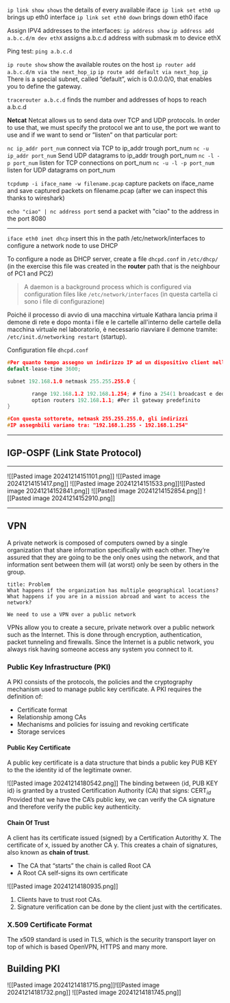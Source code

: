 `ip link show shows` the details of every available iface
`ip link set eth0 up` brings up eth0 interface
`ip link set eth0 down` brings down eth0 iface

Assign IPV4 addresses to the interfaces:
`ip address show`
`ip address add a.b.c.d/m dev ethX` assigns a.b.c.d address with submask m to device ethX

Ping test: `ping a.b.c.d`

`ip route show` show the available routes on the host
`ip router add a.b.c.d/m via the next_hop_ip` 
`ip route add default via next_hop_ip`
There is a special subnet, called ”default”, wich is 0.0.0.0/0, that enables you to define the
gateway.

`tracerouter a.b.c.d` finds the number and addresses of hops to reach a.b.c.d

**Netcat**
Netcat allows us to send data over TCP and UDP protocols. In order to use that, we must
specify the protocol we ant to use, the port we want to use and if we want to send or ”listen”
on that particular port:

`nc ip_addr port_num` connect via TCP to ip_addr trough port_num
`nc -u ip_addr port_num` Send UDP datagrams to ip_addr trough port_num
`nc -l -p port_num` listen for TCP connections on port_num
`nc -u -l -p port_num` listen for UDP datagrams on port_num

`tcpdump -i iface_name -w filename.pcap` capture packets on iface_name and save captured packets on filename.pcap (after we can inspect this thanks to wireshark)


`echo "ciao" | nc address port` send a packet with "ciao" to the address in the port 8080

----

`iface eth0 inet dhcp` insert this in the path /etc/network/interfaces to configure a network node to use DHCP

To configure a node as DHCP server, create a file `dhcpd.conf` in `/etc/dhcp/` (in the exercise this file was created in the **router** path that is the neighbour of PC1 and PC2)

>A daemon is a background process which is configured via configuration files like `/etc/network/interfaces` (in questa cartella ci sono i file di configurazione)

Poiché il processo di avvio di una macchina virtuale Kathara lancia prima il demone di rete e dopo monta i file e le cartelle all'interno delle cartelle della macchina virtuale nel laboratorio, è necessario riavviare il demone tramite: `/etc/init.d/networking restart` (startup).


Configuration file `dhcpd.conf`
```c
#Per quanto tempo assegno un indirizzo IP ad un dispositivo client nella rete.
default-lease-time 3600;

subnet 192.168.1.0 netmask 255.255.255.0 {

        range 192.168.1.2 192.168.1.254; # fino a 254(1 broadcast e dedicated)
        option routers 192.168.1.1; #Per il gateway predefinito
}

#Con questa sottorete, netmask 255.255.255.0, gli indirizzi
#IP assegnbili variano tra: "192.168.1.255 - 192.168.1.254"
```


----


## IGP-OSPF (Link State Protocol)




----
![[Pasted image 20241214151101.png]]
![[Pasted image 20241214151417.png]]
![[Pasted image 20241214151533.png]]![[Pasted image 20241214152841.png]]
![[Pasted image 20241214152854.png]]
![[Pasted image 20241214152910.png]]



----
## VPN
A private network is composed of computers owned by a single organization
that share information specifically with each other. They’re assured that they are
going to be the only ones using the network, and that information sent between
them will (at worst) only be seen by others in the group.

```ad-attention
title: Problem
What happens if the organization has multiple geographical locations?
What happens if you are in a mission abroad and want to access the network?

We need to use a VPN over a public network

```

VPNs allow you to create a secure, private network over a public network such as the
Internet. This is done through encryption, authentication, packet tunneling and
firewalls. Since the Internet is a public network, you always risk having someone access any
system you connect to it.

### Public Key Infrastructure (PKI)
A PKI consists of the protocols, the policies and the cryptography mechanism
used to manage public key certificate. A PKI requires the definition of:
- Certificate format
- Relationship among CAs
- Mechanisms and policies for issuing and revoking certificate
- Storage services

#### Public Key Certificate
A public key certificate is a data structure that binds a public key PUB KEY
to the the identity id of the legitimate owner. 

![[Pasted image 20241214180542.png]]
The binding between ⟨id, PUB KEY id⟩ is granted by a trusted Certification
Authority (CA) that signs: $\text{CERT}_{id}$
Provided that we have the CA’s public key, we can verify the CA signature and
therefore verify the public key authenticity.

#### Chain Of Trust
A client has its certificate issued (signed) by a Certification Autorithy X.
The certificate of x, issued by another CA y. This creates a chain of signatures, also known as **chain of trust**. 
- The CA that “starts” the chain is called Root CA
- A Root CA self-signs its own certificate

![[Pasted image 20241214180935.png]]
1. Clients have to trust root CAs.
2. Signature verification can be done by the client just with the certificates.

### X.509 Certificate Format
The x509 standard is used in TLS, which is the security transport layer on top of which is based OpenVPN, HTTPS and many more.




## Building PKI
![[Pasted image 20241214181715.png]]![[Pasted image 20241214181732.png]]
![[Pasted image 20241214181745.png]]
